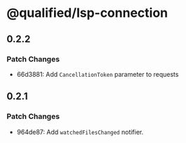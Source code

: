 # @qualified/lsp-connection

## 0.2.2

### Patch Changes

- 66d3881: Add `CancellationToken` parameter to requests

## 0.2.1

### Patch Changes

- 964de87: Add `watchedFilesChanged` notifier.
